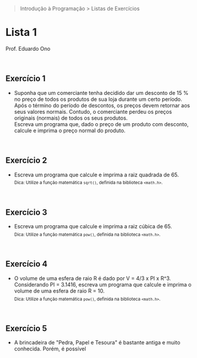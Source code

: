 > Introdução à Programação > Listas de Exercícios

# Lista 1

Prof. Eduardo Ono

<br>

## Exercício 1

* Suponha que um comerciante tenha decidido dar um desconto de 15 % no preço de todos os produtos de sua loja durante um certo período. Após o término do período de descontos, os preços devem retornar aos seus valores normais. Contudo, o comerciante perdeu os preços originais (normais) de todos os seus produtos.<br>Escreva um programa que, dado o preço de um produto com desconto, calcule e imprima o preço normal do produto.

<br>

## Exercício 2

* Escreva um programa que calcule e imprima a raiz quadrada de 65.<br><sub>Dica: Utilize a função matemática `sqrt()`, definida na biblioteca `<math.h>`.</sub>

<br>

## Exercício 3

* Escreva um programa que calcule e imprima a raiz cúbica de 65.<br><sub>Dica: Utilize a função matemática `pow()`, definida na biblioteca `<math.h>`.</sub>

<br>

## Exercício 4

* O volume de uma esfera de raio R é dado por V = 4/3 x PI x R^3.<br>Considerando PI = 3.1416, escreva um programa que calcule e imprima o volume de uma esfera de raio R = 10.<br><sub>Dica: Utilize a função matemática `pow()`, definida na biblioteca `<math.h>`.</sub>

<br>

## Exercício 5

* A brincadeira de "Pedra, Papel e Tesoura" é bastante antiga e muito conhecida. Porém, é possível 
